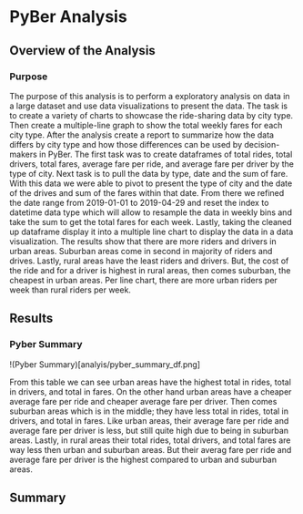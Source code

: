 # PyBer Analysis
## Overview of the Analysis
### Purpose
The purpose of this analysis is to perform a exploratory analysis on data in a large dataset and use data visualizations to present the data. The task is to create a variety of charts to showcase the ride-sharing data by city type. Then create a multiple-line graph to show the total weekly fares for each city type. After the analysis create a report to summarize how the data differs by city type and how those differences can be used by decision-makers in PyBer. The first task was to create dataframes of total rides, total drivers, total fares, average fare per ride, and average fare per driver by the type of city. Next task is to pull the data by type, date and the sum of fare. With this data we were able to pivot to present the type of city and the date of the drives and sum of the fares within that date. From there we refined the date range from 2019-01-01 to 2019-04-29 and reset the index to datetime data type which will allow to resample the data in weekly bins and take the sum to get the total fares for each week. Lastly, taking the cleaned up dataframe display it into a multiple line chart to display the data in a data visualization. The results show that there are more riders and drivers in urban areas. Suburban areas come in second in majority of riders and drives. Lastly, rural areas have the least riders and drivers. But, the cost of the ride and for a driver is highest in rural areas, then comes suburban, the cheapest in urban areas. Per line chart, there are more urban riders per week than rural riders per week. 

## Results

### Pyber Summary 

!(Pyber Summary)[analyis/pyber_summary_df.png]

From this table we can see urban areas have the highest total in rides, total in drivers, and total in fares. On the other hand urban areas have a cheaper average fare per ride and cheaper average fare per driver. Then comes suburban areas which is in the middle; they have less total in rides, total in drivers, and total in fares. Like urban areas, their average fare per ride and average fare per driver is less, but still quite high due to being in suburban areas. Lastly, in rural areas their total rides, total drivers, and total fares are way less then urban and suburban areas. But their averag fare per ride and average fare per driver is the highest compared to urban and suburban areas.




## Summary
